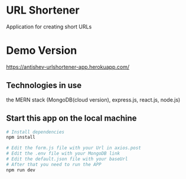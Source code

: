 # URL Shortener
Application for creating short URLs

# Demo Version
https://antishev-urlshortener-app.herokuapp.com/

## Technologies in use
the MERN stack (MongoDB(cloud version), express.js, react.js, node.js)

## Start this app on the local machine
```bash
# Install dependencies
npm install

# Edit the form.js file with your Url in axios.post
# Edit the .env file with your MongoDB link
# Edit the default.json file with your baseUrl
# After that you need to run the APP
npm run dev
```

